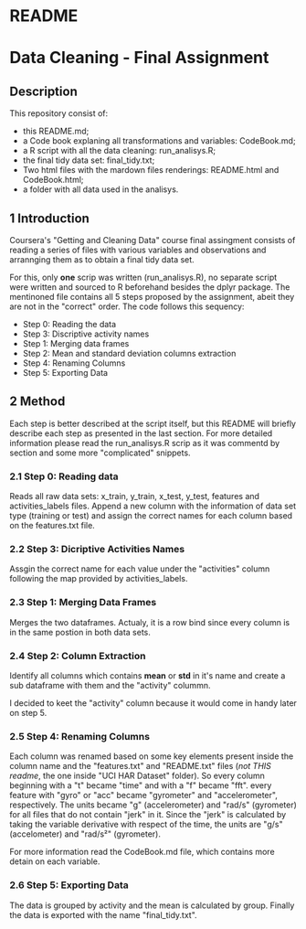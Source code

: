 # README
# Data Cleaning - Final Assignment

## Description

This repository consist of:

- this README.md;
- a Code book explaning all transformations and variables: CodeBook.md;
- a R script with all the data cleaning: run_analisys.R;
- the final tidy data set: final_tidy.txt;
- Two html files with the mardown files renderings: README.html and 
CodeBook.html;
- a folder with all data used in the analisys.

## 1 Introduction

Coursera's "Getting and Cleaning Data" course final assingment consists of 
reading a series of files with various variables and observations and arrannging
them as to obtain a final tidy data set.

For this, only **one** scrip was written (run_analisys.R), no separate script were
written and sourced to R beforehand besides the dplyr package. 
The mentinoned file contains all 5 steps proposed by the assignment, abeit they
are not in the "correct" order. The code follows this sequency:

- Step 0: Reading the data 
- Step 3: Discriptive activity names
- Step 1: Merging data frames
- Step 2: Mean and standard deviation columns extraction
- Step 4: Renaming Columns
- Step 5: Exporting Data


## 2 Method

Each step is better described at the script itself, but this README will briefly
describe each step as presented in the last section. For more detailed 
information please read the run_analisys.R scrip as it was commentd by section 
and some more "complicated" snippets.

### 2.1 Step 0: Reading data

Reads all raw data sets: x_train, y_train, x_test, y_test, features and 
activities_labels files. Append a new column with the information of data set
type (training or test) and assign the correct names for each column based on
the features.txt file.

### 2.2 Step 3: Dicriptive Activities Names

Assgin the correct name for each value under the "activities" column following 
the map provided by activities_labels.

### 2.3 Step 1: Merging Data Frames

Merges the two dataframes. Actualy, it is a row bind since every column is in
the same postion in both data sets.

### 2.4 Step 2: Column Extraction

Identify all columns which contains **mean** or **std** in it's name and create
a sub dataframe with them and the "activity" colummn.

I decided to keet the "activity" column because it would come in handy later on 
step 5.

### 2.5 Step 4: Renaming Columns

Each column was renamed based on some key elements present inside the column
name and the "features.txt" and "README.txt" files (*not THIS readme*, the one
inside "UCI HAR Dataset" folder). So every column beginning with a "t" became
"time" and with a "f" became "fft". every feature with "gyro" or "acc" became 
"gyrometer" and "accelerometer", respectively. The units became "g" 
(accelerometer) and "rad/s" (gyrometer) for all files that do not contain "jerk"
in it. Since the "jerk" is calculated by taking the variable derivative with 
respect of the time, the units are "g/s" (accelometer) and "rad/s²" (gyrometer).

For more information read the CodeBook.md file, which contains more detain on 
each variable.

### 2.6 Step 5: Exporting Data

The data is grouped by activity and the mean is calculated by group. Finally the
data is exported with the name "final_tidy.txt".




